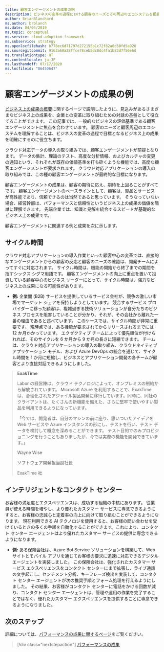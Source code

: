 ```yaml
---
title: 顧客エンゲージメントの成果の例
description: ビジネスの変革の過程における顧客のニーズとその周辺のエコシステムを把握するための顧客エンゲージメントの例について説明します。
author: BrianBlanchard
ms.author: brblanch
ms.date: 04/04/2019
ms.topic: conceptual
ms.service: cloud-adoption-framework
ms.subservice: strategy
ms.openlocfilehash: b778ec6d71797d272155b1c72f82a0d50fd5a928
ms.sourcegitcommit: 9163a60a28ffce78ceb5dc8dc4fa1b83d7f56e6d
ms.translationtype: HT
ms.contentlocale: ja-JP
ms.lasthandoff: 07/17/2020
ms.locfileid: "86450647"
---
```

<!-- cSpell:ignore ExakTime -->

# <a name="examples-of-customer-engagement-outcomes"></a>顧客エンゲージメントの成果の例

[ビジネス上の成果の概要](./index.md)に関するページで説明したように、見込みがあるさまざまなビジネス上の成果を、企業との変革に取り組むための対話の基盤として役立てることができます。 この記事では、一般的なビジネスの評価基準である顧客エンゲージメントに焦点を合わせています。 顧客のニーズと顧客周辺のエコシステムを理解することは、ビジネスの変革の過程で目標となるビジネス上の成果を明確にするのに役立ちます。

クラウド対応データの導入の取り組みでは、顧客エンゲージメントが前提となります。 データの集計、理論のテスト、高度な分析情報、およびカルチャの変更の通知という、それぞれが既存の価値基準を打ち砕くような機能では、高度な顧客エンゲージメントが要求されます。 クラウド対応アプリケーションの導入の取り組みでは、この種の顧客エンゲージメントが最終的な目標になります。

顧客エンゲージメントの成果は、顧客の期待に応え、期待を上回ることがすべてです。 顧客エンゲージメントのベースラインとして、顧客は、製品とサービスが高性能であり、信頼できるのは当然であると思っています。 そうなっていない場合、経営幹部は、パフォーマンスと信頼性というビジネス上の成果の価値を簡単に理解できます。 先端企業では、知識と見解を統合するスピードが基礎的なビジネス上の成果です。

顧客エンゲージメントに関連する例と成果を次に示します。

## <a name="cycle-time"></a>サイクル時間

クラウド対応アプリケーションの導入作業といった顧客中心の変革では、直接的なエンゲージメントからの顧客の反応と顧客のニーズの確認は、開発チームによってすぐに対応されます。 サイクル時間は、機能の開始から終了までの期間を指すシックス シグマ用語です。 顧客エンゲージメントの向上に重点を置いて投資している顧客中心のビジネス リーダーにとって、サイクル時間は、強力なビジネス上の成果になる可能性があります。

- **例:** 企業間 (B2B) サービスを提供しているサービス会社が、競争の激しい市場でマーケット シェアを保持しようとしています。 競合するサービス プロバイダーに移った顧客は、複雑過ぎる技術ソリューションが自分たちのビジネス プロセスを阻害していることが分かり、それが、その会社から離れた一番の理由であると述べています。 このケースでは、サイクル時間が非常に重要です。 現時点では、ある機能が要求されてからリリースされるまでには 12 か月かかっています。 エクゼクティブ チームによって優先順位が付けられれば、そのサイクルを 6 か月から 9 か月の長さに短縮できます。 チームは、クラウド対応アプリケーションの導入の取り組み、クラウドネイティブ アプリケーション モデル、および Azure DevOps の統合を通じて、サイクル時間を 1 か月に短縮し、ビジネスとアプリケーション開発の各チームが顧客とより直接対話できるようにしました。

<!--docsTest:ignore "Wayne Wise" "Vice President of Software Development" -->

> **ExakTime**
>
> Labor の経営陣は、クラウド テクノロジによって、オンプレミスの制約から解放されています。 Microsoft Azure を利用することで、ExakTime は、合理化されたアジャイル製品開発に移行しています。同時に、同社のクライアントは、たくさんの新機能を備えた、さらに堅牢で使いやすい製品を利用できるようになっています。
>
> 「今では、開発者は、自分のマシンの前に座り、思いついたアイデアを Web サービスや Azure インスタンスの形にし、テストを行い、テスト データを検討して概念を深めることができます。 テスト目的でのみプロビジョニングを行うこともありましたが、今では実際の機能を開発できています。」
>
> Wayne Wise
>
> ソフトウェア開発担当副社長
>
> ExakTime 社

## <a name="intelligent-contact-center"></a>インテリジェントなコンタクト センター

お客様の満足度とエクスペリエンスは、成功する組織の中核にあります。 従業員が使える時間を増やし、より優れたカスタマー サービスに専念できるようにすると、お客様の忠誠心と定着率の向上に向けて取り組むことができるようになります。 現在利用できる AI テクノロジを使用すると、お客様の問い合わせを受けているときの多くの手順を自動化することができます。これにより、コンタクト センター エージェントはより優れたカスタマー サービスの提供に専念できるようになります。

- **例:** ある保険会社は、Azure Bot Service ソリューションを構築して、Web サイトとモバイル アプリを通じてお客様の要求に迅速に対応できるデジタル エージェントを実装しました。 この保険会社は、強化されたカスタマー サービス エクスペリエンスをコンタクト センターにまで拡張し、ライブ通話の文字起こし、センチメント分析、キーフレーズ検出を実装して、コンタクト センター エージェントが次の推奨手順とフォーム処理を行えるようにしました。 その結果、お客様がコンタクト センターに電話をかける回数が減り、コンタクト センター エージェントは、管理や運用の作業を完了することではなく、優れたカスタマー エクスペリエンスを提供することに専念できるようになりました。

## <a name="next-steps"></a>次のステップ

詳細については、[パフォーマンスの成果に関するページ](./performance-outcomes.md)をご覧ください。

> [!div class="nextstepaction"]
> [パフォーマンスの成果](./performance-outcomes.md)
